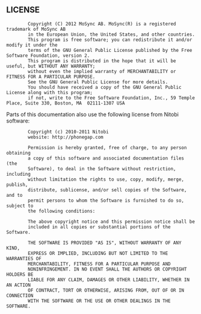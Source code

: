 LICENSE
-------
			Copyright (C) 2012 MoSync AB. MoSync(R) is a registered trademark of MoSync AB
			in the European Union, the United States, and other countries.
			This program is free software; you can redistribute it and/or modify it under the
			terms of the GNU General Public License published by the Free Software Foundation, version 2.
			This program is distributed in the hope that it will be useful, but WITHOUT ANY WARRANTY;
			without even the implied warranty of MERCHANTABILITY or FITNESS FOR A PARTICULAR PURPOSE.
			See the GNU General Public License for more details.
			You should have received a copy of the GNU General Public License along with this program;
			if not, write to the Free Software Foundation, Inc., 59 Temple Place, Suite 330, Boston, MA  02111-1307 USA


Parts of this documentation also use the following license from Nitobi software:

			Copyright (c) 2010-2011 Nitobi
			website: http://phonegap.com

			Permission is hereby granted, free of charge, to any person obtaining
			a copy of this software and associated documentation files (the
			Software), to deal in the Software without restriction, including
			without limitation the rights to use, copy, modify, merge, publish,
			distribute, sublicense, and/or sell copies of the Software, and to
			permit persons to whom the Software is furnished to do so, subject to
			the following conditions:

			The above copyright notice and this permission notice shall be
			included in all copies or substantial portions of the Software.

			THE SOFTWARE IS PROVIDED "AS IS", WITHOUT WARRANTY OF ANY KIND,
			EXPRESS OR IMPLIED, INCLUDING BUT NOT LIMITED TO THE WARRANTIES OF
			MERCHANTABILITY, FITNESS FOR A PARTICULAR PURPOSE AND
			NONINFRINGEMENT. IN NO EVENT SHALL THE AUTHORS OR COPYRIGHT HOLDERS BE
			LIABLE FOR ANY CLAIM, DAMAGES OR OTHER LIABILITY, WHETHER IN AN ACTION
			OF CONTRACT, TORT OR OTHERWISE, ARISING FROM, OUT OF OR IN CONNECTION
			WITH THE SOFTWARE OR THE USE OR OTHER DEALINGS IN THE SOFTWARE.


